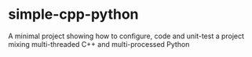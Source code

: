 # simple-cpp-python
A minimal project showing how to configure, code and unit-test a project mixing multi-threaded C++ and multi-processed Python

